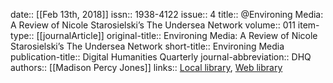 date:: [[Feb 13th, 2018]]
issn:: 1938-4122
issue:: 4
title:: @Environing Media: A Review of Nicole Starosielski’s The Undersea Network
volume:: 011
item-type:: [[journalArticle]]
original-title:: Environing Media: A Review of Nicole Starosielski’s The Undersea Network
short-title:: Environing Media
publication-title:: Digital Humanities Quarterly
journal-abbreviation:: DHQ
authors:: [[Madison Percy Jones]]
links:: [Local library](zotero://select/groups/2386895/items/QK2DYJTU), [Web library](https://www.zotero.org/groups/2386895/items/QK2DYJTU)
